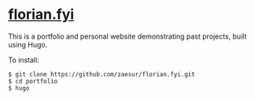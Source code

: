 # [florian.fyi](https://www.florian.fyi)

This is a portfolio and personal website demonstrating past projects, built using Hugo.

To install:
```console
$ git clone https://github.com/zaesur/florian.fyi.git
$ cd portfolio
$ hugo
```
